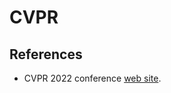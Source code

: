 # CVPR

## References

+ CVPR 2022 conference [web site][1].

[1]: https://cvpr2022.thecvf.com/author-guidelines#dates
